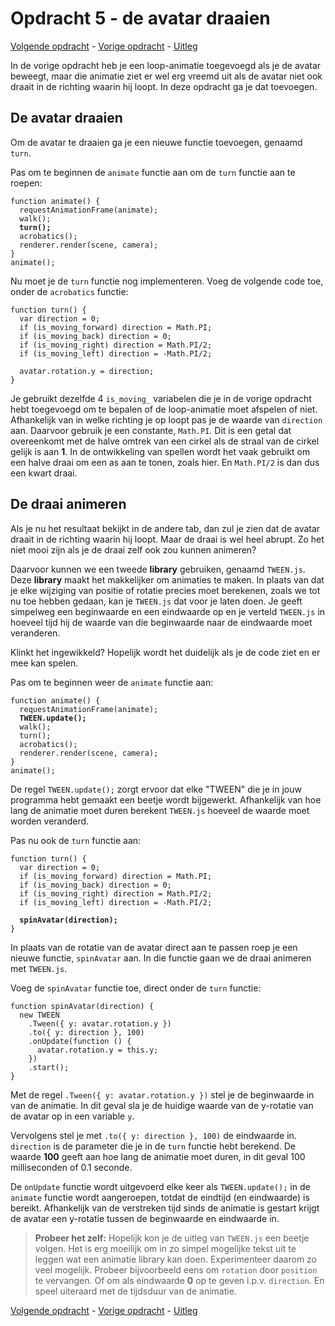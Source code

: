 # Opdracht 5 - de avatar draaien

[Volgende opdracht](opdracht6.md) - [Vorige opdracht](opdracht4.md) - [Uitleg](README.md)

In de vorige opdracht heb je een loop-animatie toegevoegd als je de avatar beweegt, maar die animatie ziet er wel erg vreemd uit als de avatar niet ook draait in de richting waarin hij loopt. In deze opdracht ga je dat toevoegen.

## De avatar draaien

Om de avatar te draaien ga je een nieuwe functie toevoegen, genaamd `turn`.

Pas om te beginnen de `animate` functie aan om de `turn` functie aan te roepen:

<pre><code>function animate() {
  requestAnimationFrame(animate);
  walk();
  <b>turn();</b>
  acrobatics();
  renderer.render(scene, camera);
}
animate();</code></pre>

Nu moet je de `turn` functie nog implementeren. Voeg de volgende code toe, onder de `acrobatics` functie:

```
function turn() {
  var direction = 0;
  if (is_moving_forward) direction = Math.PI;
  if (is_moving_back) direction = 0;
  if (is_moving_right) direction = Math.PI/2;
  if (is_moving_left) direction = -Math.PI/2;

  avatar.rotation.y = direction;
}
```

Je gebruikt dezelfde 4 `is_moving_` variabelen die je in de vorige opdracht hebt toegevoegd om te bepalen of de loop-animatie moet afspelen of niet. Afhankelijk van in welke richting je op loopt pas je de waarde van `direction` aan. Daarvoor gebruik je een constante, `Math.PI`. Dit is een getal dat overeenkomt met de halve omtrek van een cirkel als de straal van de cirkel gelijk is aan **1**. In de ontwikkeling van spellen wordt het vaak gebruikt om een halve draai om een as aan te tonen, zoals hier. En `Math.PI/2` is dan dus een kwart draai.

## De draai animeren

Als je nu het resultaat bekijkt in de andere tab, dan zul je zien dat de avatar draait in de richting waarin hij loopt. Maar de draai is wel heel abrupt. Zo het niet mooi zijn als je de draai zelf ook zou kunnen animeren?

Daarvoor kunnen we een tweede **library** gebruiken, genaamd `TWEEN.js`. Deze **library** maakt het makkelijker om animaties te maken. In plaats van dat je elke wijziging van positie of rotatie precies moet berekenen, zoals we tot nu toe hebben gedaan, kan je `TWEEN.js` dat voor je laten doen. Je geeft simpelweg een beginwaarde en een eindwaarde op en je verteld `TWEEN.js` in hoeveel tijd hij de waarde van die beginwaarde naar de eindwaarde moet veranderen.

Klinkt het ingewikkeld? Hopelijk wordt het duidelijk als je de code ziet en er mee kan spelen.

Pas om te beginnen weer de `animate` functie aan:

<pre><code>function animate() {
  requestAnimationFrame(animate);
  <b>TWEEN.update();</b>
  walk();
  turn();
  acrobatics();
  renderer.render(scene, camera);
}
animate();</code></pre>

De regel `TWEEN.update();` zorgt ervoor dat elke "TWEEN" die je in jouw programma hebt gemaakt een beetje wordt bijgewerkt. Afhankelijk van hoe lang de animatie moet duren berekent `TWEEN.js` hoeveel de waarde moet worden veranderd.

Pas nu ook de `turn` functie aan:

<pre><code>function turn() {
  var direction = 0;
  if (is_moving_forward) direction = Math.PI;
  if (is_moving_back) direction = 0;
  if (is_moving_right) direction = Math.PI/2;
  if (is_moving_left) direction = -Math.PI/2;

  <b>spinAvatar(direction);</b>
}</code></pre>

In plaats van de rotatie van de avatar direct aan te passen roep je een nieuwe functie, `spinAvatar` aan. In die functie gaan we de draai animeren met `TWEEN.js`.

Voeg de `spinAvatar` functie toe, direct onder de `turn` functie:

```
function spinAvatar(direction) {
  new TWEEN
    .Tween({ y: avatar.rotation.y })
    .to({ y: direction }, 100)
    .onUpdate(function () {
      avatar.rotation.y = this.y;
    })
    .start();
}
```

Met de regel `.Tween({ y: avatar.rotation.y })` stel je de beginwaarde in van de animatie. In dit geval sla je de huidige waarde van de y-rotatie van de avatar op in een variable `y`.

Vervolgens stel je met `.to({ y: direction }, 100)` de eindwaarde in. `direction` is de parameter die je in de `turn` functie hebt berekend. De waarde **100** geeft aan hoe lang de animatie moet duren, in dit geval 100 milliseconden of 0.1 seconde.

De `onUpdate` functie wordt uitgevoerd elke keer als `TWEEN.update();` in de `animate` functie wordt aangeroepen, totdat de eindtijd (en eindwaarde) is bereikt. Afhankelijk van de verstreken tijd sinds de animatie is gestart krijgt de avatar een y-rotatie tussen de beginwaarde en eindwaarde in.

> **Probeer het zelf:** Hopelijk kon je de uitleg van `TWEEN.js` een beetje volgen. Het is erg moeilijk om in zo simpel mogelijke tekst uit te leggen wat een animatie library kan doen. Experimenteer daarom zo veel mogelijk. Probeer bijvoorbeeld eens om `rotation` door `position` te vervangen. Of om als eindwaarde **0** op te geven i.p.v. `direction`. En speel uiteraard met de tijdsduur van de animatie.

[Volgende opdracht](opdracht6.md) - [Vorige opdracht](opdracht4.md) - [Uitleg](README.md)
